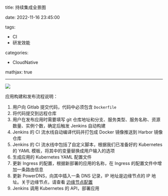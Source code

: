 title: 持续集成全景图

date: 2022-11-16 23:45:00

tags: 
  - CI
  - 研发效能

categories:
  - CloudNative

mathjax: true

-------
<img src="https://images.bumpchicken.cn/img/CI.png">

应用构建和发布流程说明：
<!--more-->

1. 用户向 Gitlab 提交代码，代码中必须包含 `Dockerfile`
2. 将代码提交到远程仓库
3. 用户在发布应用时需要填写 git 仓库地址和分支、服务类型、服务名称、资源数量、实例个数，确定后触发 Jenkins 自动构建
4. Jenkins 的 CI 流水线自动编译代码并打包成 Docker 镜像推送到 Harbor 镜像仓库
5. Jenkins 的 CI 流水线中包括了自定义脚本，根据我们已准备好的 Kubernetes 的 YAML 模板，将其中的变量替换成用户输入的选项
6. 生成应用的 Kubernetes YAML 配置文件
7. 更新 Ingress 的配置，根据新部署的应用的名称，在 Ingress 的配置文件中增加一条路由信息
8. 更新 PowerDNS，向其中插入一条 DNS 记录，IP 地址是边缘节点的 IP 地址。关于边缘节点，请查看 [边缘节点配置](https://jimmysong.io/kubernetes-handbook/practice/edge-node-configuration.html)
9. Jenkins 调用 Kubernetes 的 API，部署应用